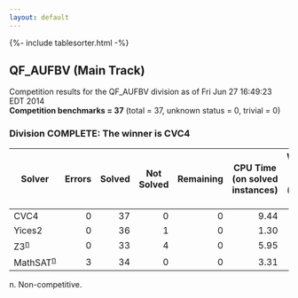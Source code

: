 ```yaml
---
layout: default
---
```

{%- include tablesorter.html -%}

## QF_AUFBV (Main Track)

Competition results for the QF_AUFBV division as of Fri Jun 27 16:49:23 EDT 2014
<br/>**Competition benchmarks = 37** (total = 37, unknown status = 0, trivial = 0)

### Division COMPLETE: The winner is CVC4



<table id="sequential" class="result sorted">
<thead>
<tr>
<th class="center">Solver</th><th class="center">Errors</th>
<th class="center">Solved</th>
<th class="center">Not Solved</th>
<th class="center">Remaining</th>
<th class="center">CPU Time (on solved instances)</th>
<th class="center">Weighted Medal Score (weight =  1.568)</th>
</tr>
</thead>
<tr>
<td>CVC4</td>
<td align="right">0</td>
<td align="right">37</td>
<td align="right">0</td>
<td align="right">0</td>
<td align="right">      9.44</td>
<td align="right"> 1.568</td>
</tr>
<tr>
<td>Yices2</td>
<td align="right">0</td>
<td align="right">36</td>
<td align="right">1</td>
<td align="right">0</td>
<td align="right">      1.30</td>
<td align="right"> 1.485</td>
</tr>
<tr>
<td><span class="non-competing-grey">Z3<sup><a href="#fn">n</a></sup></span></td>
<td align="right">0</td>
<td align="right">33</td>
<td align="right">4</td>
<td align="right">0</td>
<td align="right">      5.95</td>
<td align="right"> 1.247</td>
</tr>
<tr>
<td><span class="non-competing-grey">MathSAT<sup><a href="#fn">n</a></sup></span></td>
<td align="right">3</td>
<td align="right">34</td>
<td align="right">0</td>
<td align="right">0</td>
<td align="right">      3.31</td>
<td align="right"> 1.324</td>
</tr>
</table>

<span id="fn"> n. Non-competitive.</span>
